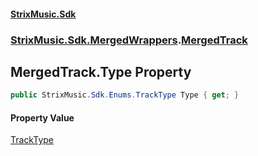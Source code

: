 #### [StrixMusic.Sdk](./index.md 'index')
### [StrixMusic.Sdk.MergedWrappers](./StrixMusic-Sdk-MergedWrappers.md 'StrixMusic.Sdk.MergedWrappers').[MergedTrack](./StrixMusic-Sdk-MergedWrappers-MergedTrack.md 'StrixMusic.Sdk.MergedWrappers.MergedTrack')
## MergedTrack.Type Property
```csharp
public StrixMusic.Sdk.Enums.TrackType Type { get; }
```
#### Property Value
[TrackType](./StrixMusic-Sdk-Enums-TrackType.md 'StrixMusic.Sdk.Enums.TrackType')  
